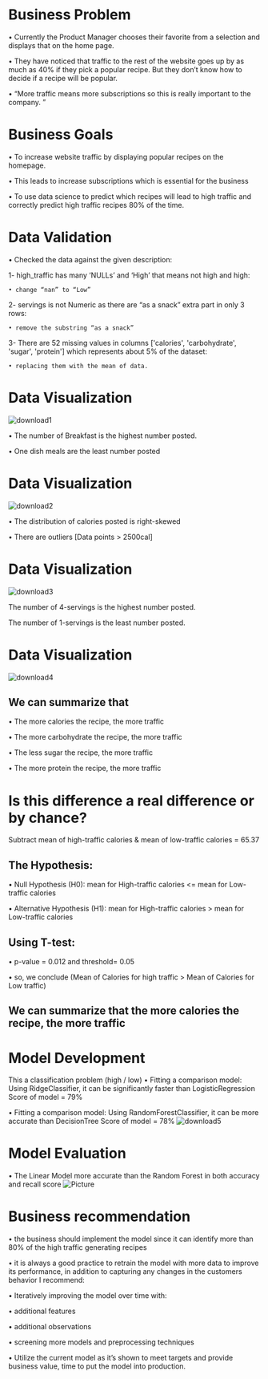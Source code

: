 # Business Problem 
• Currently the Product Manager chooses their favorite from a selection and displays that on the home page. 

• They have noticed that traffic to the rest of the website goes up by as much as 40% if they pick a popular recipe. But they don’t know how to decide if a recipe will be popular. 

• “More traffic means more subscriptions so this is really important to the company. ”


# Business Goals 
• To increase website traffic by displaying popular recipes on the homepage. 

• This leads to increase subscriptions which is essential for the business 

• To use data science to predict which recipes will lead to high traffic and correctly predict high traffic recipes 80% of the time.

# Data Validation 
• Checked the data against the given description: 

  1- high_traffic has many ‘NULLs’ and ‘High’ that means not high and high: 
  
    • change “nan” to “Low” 
    
  2- servings is not Numeric as there are “as a snack” extra part in only 3 rows: 
  
    • remove the substring “as a snack” 
    
  3- There are 52 missing values in columns ['calories', 'carbohydrate', 'sugar', 'protein'] which represents about 5% of the dataset: 
  
    • replacing them with the mean of data.

# Data Visualization 
![download1](https://github.com/EngMuhammadAtef/Recipe-Traffic-DataCamp/assets/96551959/f3fa0502-00c1-4ee5-8d73-4255e7940395)

• The number of Breakfast is the highest number posted. 

• One dish meals are the least number posted


# Data Visualization 
![download2](https://github.com/EngMuhammadAtef/Recipe-Traffic-DataCamp/assets/96551959/7c763c2e-3432-4bcd-ad97-a7ef8d891ed7)

• The distribution of calories posted is right-skewed 

• There are outliers [Data points > 2500cal]


# Data Visualization 
![download3](https://github.com/EngMuhammadAtef/Recipe-Traffic-DataCamp/assets/96551959/679eaee6-aa61-47c3-8c0c-48951fea716a)

The number of 4-servings is the highest number posted. 

The number of 1-servings is the least number posted.


# Data Visualization 
![download4](https://github.com/EngMuhammadAtef/Recipe-Traffic-DataCamp/assets/96551959/cfe6c3ec-b54e-4e48-a8d2-05af6555ea7d)

## We can summarize that 
• The more calories the recipe, the more traffic 

• The more carbohydrate the recipe, the more traffic 

• The less sugar the recipe, the more traffic 

• The more protein the recipe, the more traffic


# Is this difference a real difference or by chance? 
Subtract mean of high-traffic calories & mean of low-traffic calories = 65.37 

## The Hypothesis: 

• Null Hypothesis (H0): mean for High-traffic calories <= mean for Low-traffic calories 

• Alternative Hypothesis (H1): mean for High-traffic calories > mean for Low-traffic calories 

## Using T-test: 
• p-value = 0.012 and threshold= 0.05 

• so, we conclude (Mean of Calories for high traffic > Mean of Calories for Low traffic)

## We can summarize that the more calories the recipe, the more traffic


# Model Development 
This a classification problem (high / low)
• Fitting a comparison model: Using RidgeClassifier, it can be significantly faster than LogisticRegression Score of model = 79% 

• Fitting a comparison model: Using RandomForestClassifier, it can be more accurate than DecisionTree Score of model = 78%
![download5](https://github.com/EngMuhammadAtef/Recipe-Traffic-DataCamp/assets/96551959/ada9b773-e171-4744-8cb9-8d771abf7179)


# Model Evaluation 
• The Linear Model more accurate than the Random Forest in both accuracy and recall score
![Picture](https://github.com/EngMuhammadAtef/Recipe-Traffic-DataCamp/assets/96551959/28da1260-a414-4a6a-92b8-a2b3895f37f9)


# Business recommendation 
• the business should implement the model since it can identify more than 80% of the high traffic generating recipes 

• it is always a good practice to retrain the model with more data to improve its performance, in addition to capturing any changes in the customers behavior I recommend: 

• Iteratively improving the model over time with: 

  • additional features 
  
  • additional observations 
  
  • screening more models and preprocessing techniques
  
• Utilize the current model as it’s shown to meet targets and provide business value, time to put the model into production.
